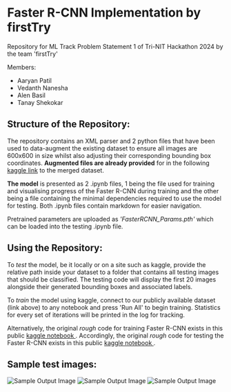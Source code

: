 # Faster R-CNN Implementation by firstTry
Repository for ML Track Problem Statement 1 of Tri-NIT Hackathon 2024 by the team 'firstTry'

Members:
- Aaryan Patil
- Vedanth Nanesha
- Alen Basil
- Tanay Shekokar

## Structure of the Repository:
The repository contains an XML parser and 2 python files that have been used to data-augment the existing dataset to ensure all images are 600x600 in size whilst also adjusting their corresponding bounding box coordinates. **Augmented files are already provided** for in the following <a href="https://www.kaggle.com/datasets/vedanthnanesha/road-images-dataset-for-road-fault-detection/data">kaggle link</a> to the merged dataset. 

**The model** is presented as 2 .ipynb files, 1 being the file used for training and visualising progress of the Faster R-CNN during training and the other being a file containing the minimal dependencies required to use the model for testing. Both .ipynb files contain markdown for easier navigation.

Pretrained parameters are uploaded as *'FasterRCNN_Params.pth'* which can be loaded into the testing .ipynb file.

## Using the Repository:
To *test* the model, be it locally or on a site such as kaggle, provide the relative path inside your dataset to a folder that contains all testing images that should be classified. The testing code will display the first 20 images alongside their generated bounding boxes and associated labels.

To *train* the model using kaggle, connect to our publicly available dataset (link above) to any notebook and press 'Run All' to begin training. Statistics for every set of iterations will be printed in the log for tracking.

Alternatively, the original *rough* code for training Faster R-CNN exists in this public <a href="https://www.kaggle.com/code/vedanthnanesha/faster-rcnn-for-road-faults/notebook" target="_blank"> kaggle notebook </a>. Accordingly, the original *rough* code for testing the Faster R-CNN exists in this public <a href="https://www.kaggle.com/code/alenbasil/faster-rcnn-for-testing/notebook"> kaggle notebook </a>. 

## Sample test images:
![Sample Output Image](https://github.com/doobiusP/TRINIT_firstTry_ML/blob/main/sample_output0.jpeg?raw=True)
![Sample Output Image](https://github.com/doobiusP/TRINIT_firstTry_ML/blob/main/sample_output1.jpeg?raw=True)
![Sample Output Image](https://github.com/doobiusP/TRINIT_firstTry_ML/blob/main/sample_output2.jpeg?raw=True)

